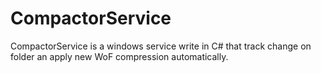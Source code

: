 # CompactorService
CompactorService is a windows service write in C# that track change on folder an apply new WoF compression automatically.
